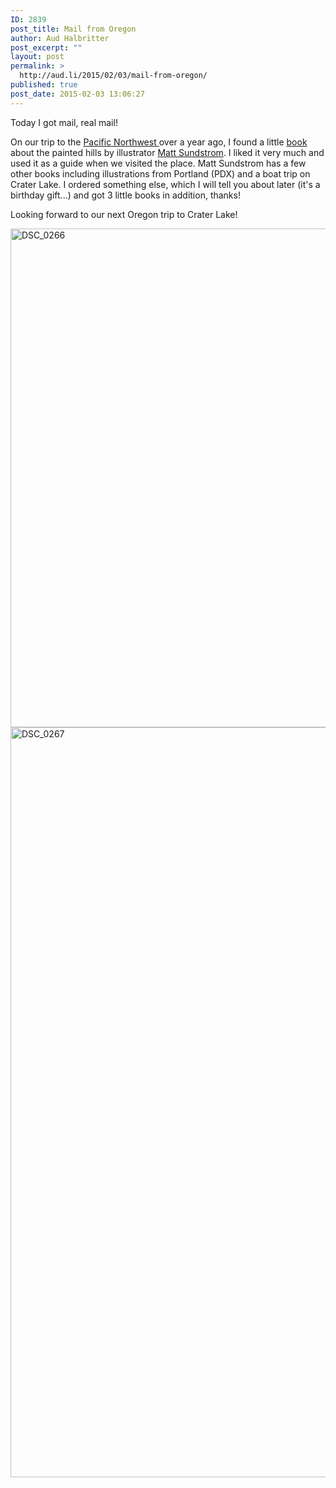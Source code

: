 ```yaml
---
ID: 2839
post_title: Mail from Oregon
author: Aud Halbritter
post_excerpt: ""
layout: post
permalink: >
  http://aud.li/2015/02/03/mail-from-oregon/
published: true
post_date: 2015-02-03 13:06:27
---
```

Today I got mail, real mail!

On our trip to the <a href="http://aud.li/2013/08/27/back-on-the-road/">Pacific Northwest </a>over a year ago, I found a little <a href="http://aud.li/2013/10/28/john-day-fossil-beds-national-monument-book/">book</a> about the painted hills by illustrator <a href="http://www.fantomforest.com/about.html">Matt Sundstrom</a>. I liked it very much and used it as a guide when we visited the place. Matt Sundstrom has a few other books including illustrations from Portland (PDX) and a boat trip on Crater Lake. I ordered something else, which I will tell you about later (it's a birthday gift...) and got 3 little books in addition, thanks!

Looking forward to our next Oregon trip to Crater Lake!

<a href="http://aud.li/wp-content/uploads/2015/02/DSC_0266.jpg"><img class="alignnone size-full wp-image-2842" src="http://aud.li/wp-content/uploads/2015/02/DSC_0266.jpg" alt="DSC_0266" width="1200" height="798" /></a> <a href="http://aud.li/wp-content/uploads/2015/02/DSC_0267.jpg"><img class="alignnone size-full wp-image-2843" src="http://aud.li/wp-content/uploads/2015/02/DSC_0267.jpg" alt="DSC_0267" width="798" height="1200" /></a>